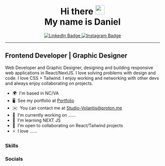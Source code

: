 <div align="center">
  <h1> Hi there <img src="https://raw.githubusercontent.com/MartinHeinz/MartinHeinz/master/wave.gif" width="30px"> <br>My name is Daniel</h1>

<div id="badges">
  <a href="https://www.linkedin.com/in/dhaulsey2/">
    <img src="https://img.shields.io/badge/LinkedIn-blue?style=for-the-badge&logo=linkedin&logoColor=white" alt="LinkedIn Badge"/>
  </a>
  <a href="https://www.instagram.com/blinky_labs/">
    <img src="https://img.shields.io/badge/Instagram-orange?style=for-the-badge&logo=youtube&logoColor=white" alt="Instagram Badge"/>
  </a>
</div>
</div>

---

Frontend Developer | Graphic Designer
-------------------------------------

Web Developer and Graphic Designer, designing and building responsive web applications in React/NextJS. I love solving problems with design and code. I love CSS + Tailwind. I enjoy working and networking with other devs and always enjoy collaborating on projects.

* 🌍  I'm based in NC/VA
* 🖥️  See my portfolio at [Portfolio](http://orincywhyte-portfolio.netlify.app/)
* ✉️  You can contact me at [Studio-Volantis@proton.me](Studio-Volantis@proton.me)
* 🚀  I'm currently working on ......
* 🧠  I'm learning NEXT JS
* 🤝  I'm open to collaborating on React/Tailwind projects
* ⚡  I love ......


### Skills


### Socials

